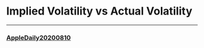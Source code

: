 # Implied Volatility vs Actual Volatility
___
### [AppleDaily20200810](https://hk.appledaily.com/finance/20200810/YOOTUE4GGFGLVGYXBQIYZJOCYQ/)

